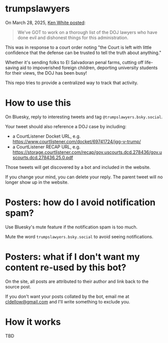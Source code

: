 # trumpslawyers

On March 28, 2025, [Ken White posted](https://bsky.app/profile/kenwhite.bsky.social/post/3lli66hovfk2r):

> We've GOT to work on a thorough list of the DOJ lawyers who have done evil and dishonest things for this administration.

This was in response to a court order noting "the Court is left with little confidence that the defense can be trusted to tell the truth about anything."

Whether it's sending folks to El Salvadoran penal farms, cutting off life-saving aid to impoverished
foreign children, deporting university students for their views, the DOJ has been busy!

This repo tries to provide a centralized way to track that activity.

# How to use this

On Bluesky, reply to interesting tweets and tag `@trumpslawyers.bsky.social`.

Your tweet should also reference a DOJ case by including:

- a CourtListener Docket URL, e.g. https://www.courtlistener.com/docket/69741724/jgg-v-trump/
- a CourtListener RECAP URL, e.g. https://storage.courtlistener.com/recap/gov.uscourts.dcd.278436/gov.uscourts.dcd.278436.25.0.pdf

Those tweets will get discovered by a bot and included in the website.

If you change your mind, you can delete your reply. The parent tweet will no longer show up in the website.

# Posters: how do I avoid notification spam?

Use Bluesky's mute feature if the notification spam is too much.

Mute the word `trumpslawyers.bsky.social` to avoid seeing notifications.

# Posters: what if I don't want my content re-used by this bot?

On the site, all posts are attributed to their author and link back to the source post.

If you don't want your posts collated by the bot, email me at cldellow@gmail.com and I'll write something to exclude
you.

# How it works

TBD
